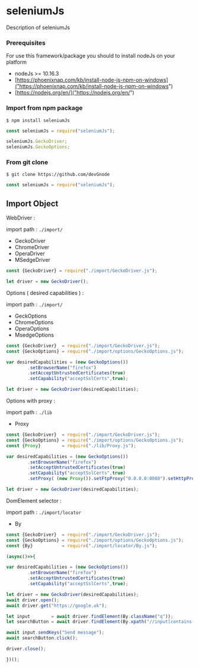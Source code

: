 # seleniumJs

Description of seleniumJs
 
### Prerequisites

 For use this framework/package you should to install nodeJs on your platform

- nodeJs >= 10.16.3
- [https://phoenixnap.com/kb/install-node-js-npm-on-windows]("https://phoenixnap.com/kb/install-node-js-npm-on-windows")
- [https://nodejs.org/en/]("https://nodejs.org/en/")


### Import from npm package

``
$ npm install seleniumJs
``

```javascript
const seleniumJs = require("seleniumJs");

seleniumJs.GeckoDriver;
seleniumJs.GeckoOptions;

```

### From git clone

``
$ git clone https://github.com/devGnode
``

```javascript
const seleniumJs = require("seleniumJs");
```

## Import Object

WebDriver :

import path :
``
 ./import/
``

- GeckoDriver
- ChromeDriver
- OperaDriver
- MSedgeDriver

```javascript
const {GeckoDriver} = require("./import/GeckoDriver.js");

let driver = new GeckoDriver();
```

Options ( desired capabilities ) :

import path :
``
 ./import/
``

- GeckOptions
- ChromeOptions
- OperaOptions
- MsedgeOptions

```javascript
const {GeckoDriver}  = require("./import/GeckoDriver.js");
const {GeckoOptions} = require("./import/options/GeckoOptions.js");

var desiredCapabilities = (new GeckoOptions())
        .setBrowserName("firefox")
        .setAcceptUntrustedCertificates(true)
        .setCapability("acceptSslCerts",true);

let driver = new GeckoDriver(desiredCapabilities);
```
Options with proxy :

import path :
``
 ./lib
``

- Proxy

```javascript
const {GeckoDriver}  = require("./import/GeckoDriver.js");
const {GeckoOptions} = require("./import/options/GeckoOptions.js");
const {Proxy}        = require("./lib/Proxy.js");

var desiredCapabilities = (new GeckoOptions())
        .setBrowserName("firefox")
        .setAcceptUntrustedCertificates(true)
        .setCapability("acceptSslCerts",true)
        .setProxy( (new Proxy()).setFtpProxy("0.0.0.0:8080").setHttpProxy("0.0.0.0:8080").setSslProxy("0.0.0.0:8080") );

let driver = new GeckoDriver(desiredCapabilities);
```

DomElement selector :

import path :
``
 ./import/locator
``

- By

```javascript
const {GeckoDriver}  = require("./import/GeckoDriver.js");
const {GeckoOptions} = require("./import/options/GeckoOptions.js");
const {By}           = require("./import/locator/By.js");

(async()=>{

var desiredCapabilities = (new GeckoOptions())
        .setBrowserName("firefox")
        .setAcceptUntrustedCertificates(true)
        .setCapability("acceptSslCerts",true);

let driver = new GeckoDriver(desiredCapabilities);
await driver.open();
await driver.get("https://google.uk");

let input        = await driver.findElement(By.className("q"));
let searchButton = await driver.findElement(By.xpath("//input[contains(@value,'Recherche Google') and @type='submit']"));

await input.sendKeys("Send message");
await searchButton.click();

driver.close();

})();
```